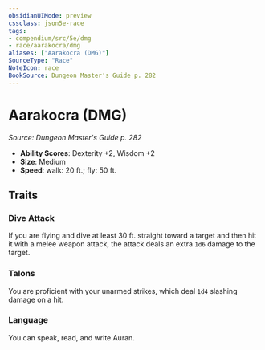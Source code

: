 ```yaml
---
obsidianUIMode: preview
cssclass: json5e-race
tags:
- compendium/src/5e/dmg
- race/aarakocra/dmg
aliases: ["Aarakocra (DMG)"]
SourceType: "Race"
NoteIcon: race
BookSource: Dungeon Master's Guide p. 282
---
```

# Aarakocra (DMG)
*Source: Dungeon Master's Guide p. 282*  

- **Ability Scores**: Dexterity +2, Wisdom +2
- **Size**: Medium
- **Speed**: walk: 20 ft.; fly: 50 ft.

## Traits

### Dive Attack

If you are flying and dive at least 30 ft. straight toward a target and then hit it with a melee weapon attack, the attack deals an extra `1d6` damage to the target.

### Talons

You are proficient with your unarmed strikes, which deal `1d4` slashing damage on a hit.

### Language

You can speak, read, and write Auran.